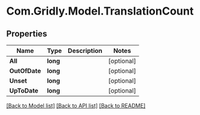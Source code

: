 
# Com.Gridly.Model.TranslationCount

## Properties

Name | Type | Description | Notes
------------ | ------------- | ------------- | -------------
**All** | **long** |  | [optional] 
**OutOfDate** | **long** |  | [optional] 
**Unset** | **long** |  | [optional] 
**UpToDate** | **long** |  | [optional] 

[[Back to Model list]](../README.md#documentation-for-models)
[[Back to API list]](../README.md#documentation-for-api-endpoints)
[[Back to README]](../README.md)

